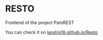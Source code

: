 # RESTO

Frontend of the project PamREST

You can check it on [landris18.github.io/Resto](https://landris18.github.io/Resto)

